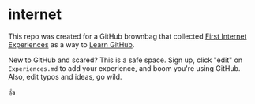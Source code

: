 internet
========

This repo was created for a GitHub brownbag that collected [First Internet Experiences](https://github.com/rebeccawilliams/internet/blob/master/experiences.md) as a way to [Learn GitHub](https://github.com/rebeccawilliams/internet/blob/master/LearnGitHub.md).

New to GitHub and scared? This is a safe space. Sign up, click "edit" on `Experiences.md` to add your experience, and boom you're using GitHub. Also, edit typos and ideas, go wild.

:thumbsup:
